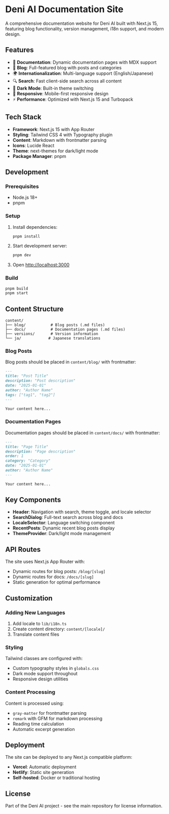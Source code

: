 # Deni AI Documentation Site

A comprehensive documentation website for Deni AI built with Next.js 15, featuring blog functionality, version management, i18n support, and modern design.

## Features

- 📖 **Documentation**: Dynamic documentation pages with MDX support
- 📝 **Blog**: Full-featured blog with posts and categories
- 🌍 **Internationalization**: Multi-language support (English/Japanese)
- 🔍 **Search**: Fast client-side search across all content
- 🌙 **Dark Mode**: Built-in theme switching
- 📱 **Responsive**: Mobile-first responsive design
- ⚡ **Performance**: Optimized with Next.js 15 and Turbopack

## Tech Stack

- **Framework**: Next.js 15 with App Router
- **Styling**: Tailwind CSS 4 with Typography plugin
- **Content**: Markdown with frontmatter parsing
- **Icons**: Lucide React
- **Theme**: next-themes for dark/light mode
- **Package Manager**: pnpm

## Development

### Prerequisites

- Node.js 18+
- pnpm

### Setup

1. Install dependencies:

   ```bash
   pnpm install
   ```

2. Start development server:

   ```bash
   pnpm dev
   ```

3. Open [http://localhost:3000](http://localhost:3000)

### Build

```bash
pnpm build
pnpm start
```

## Content Structure

```
content/
├── blog/           # Blog posts (.md files)
├── docs/           # Documentation pages (.md files)
├── versions/       # Version information
└── ja/            # Japanese translations
```

### Blog Posts

Blog posts should be placed in `content/blog/` with frontmatter:

```markdown
---
title: "Post Title"
description: "Post description"
date: "2025-01-01"
author: "Author Name"
tags: ["tag1", "tag2"]
---

Your content here...
```

### Documentation Pages

Documentation pages should be placed in `content/docs/` with frontmatter:

```markdown
---
title: "Page Title"
description: "Page description"
order: 1
category: "Category"
date: "2025-01-01"
author: "Author Name"
---

Your content here...
```

## Key Components

- **Header**: Navigation with search, theme toggle, and locale selector
- **SearchDialog**: Full-text search across blog and docs
- **LocaleSelector**: Language switching component
- **RecentPosts**: Dynamic recent blog posts display
- **ThemeProvider**: Dark/light mode management

## API Routes

The site uses Next.js App Router with:

- Dynamic routes for blog posts: `/blog/[slug]`
- Dynamic routes for docs: `/docs/[slug]`
- Static generation for optimal performance

## Customization

### Adding New Languages

1. Add locale to `lib/i18n.ts`
2. Create content directory: `content/[locale]/`
3. Translate content files

### Styling

Tailwind classes are configured with:

- Custom typography styles in `globals.css`
- Dark mode support throughout
- Responsive design utilities

### Content Processing

Content is processed using:

- `gray-matter` for frontmatter parsing
- `remark` with GFM for markdown processing
- Reading time calculation
- Automatic excerpt generation

## Deployment

The site can be deployed to any Next.js compatible platform:

- **Vercel**: Automatic deployment
- **Netlify**: Static site generation
- **Self-hosted**: Docker or traditional hosting

## License

Part of the Deni AI project - see the main repository for license information.
